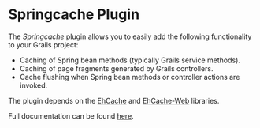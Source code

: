 # Springcache Plugin

The _Springcache_ plugin allows you to easily add the following functionality to your Grails project:

 * Caching of Spring bean methods (typically Grails service methods).
 * Caching of page fragments generated by Grails controllers.
 * Cache flushing when Spring bean methods or controller actions are invoked.

The plugin depends on the [EhCache][2] and [EhCache-Web][3] libraries.

Full documentation can be found [here][1].

[1]:http://robfletcher.github.com/grails-springcache
[2]:http://ehcache.org/
[3]:http://ehcache.org/documentation/web_caching.html